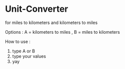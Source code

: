 # Unit-Converter
for miles to kilometers and kilometers to miles

Options :  A = kilometers to miles ,  B = miles to kilometers

How to use :
1. type A or B
2. type your values
3. yay
